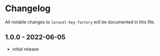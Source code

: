 # Changelog

All notable changes to `laravel-key-factory` will be documented in this file.

## 1.0.0 - 2022-06-05

- initial release
